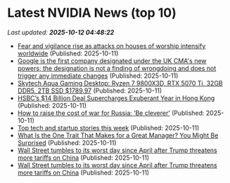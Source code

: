 # Latest NVIDIA News (top 10)
_Last updated: **2025-10-12 04:48:22**_

- [Fear and vigilance rise as attacks on houses of worship intensify worldwide](https://biztoc.com/x/cb57f901cd5028fc) (Published: 2025-10-11)
- [Google is the first company designated under the UK CMA's new powers; the designation is not a finding of wrongdoing and does not trigger any immediate changes](https://biztoc.com/x/b2662207349c1d94) (Published: 2025-10-11)
- [Skytech Aqua Gaming Desktop: Ryzen 7 9800X3D, RTX 5070 Ti, 32GB DDR5, 2TB SSD $1789.97](https://slickdeals.net/f/18690136-skytech-aqua-gaming-desktop-ryzen-7-9800x3d-rtx-5070-ti-32gb-ddr5-2tb-ssd-1789-97) (Published: 2025-10-11)
- [HSBC’s $14 Billion Deal Supercharges Exuberant Year in Hong Kong](https://biztoc.com/x/6c27f47c3eb35437) (Published: 2025-10-11)
- [How to raise the cost of war for Russia: ‘Be cleverer’](https://biztoc.com/x/2e25460693b589f5) (Published: 2025-10-11)
- [Top tech and startup stories this week](https://economictimes.indiatimes.com/tech/newsletters/ettech-unwrapped/top-tech-and-startup-stories-this-week/articleshow/124469066.cms) (Published: 2025-10-11)
- [What Is the One Trait That Makes for a Great Manager? You Might Be Surprised](https://biztoc.com/x/e791a6aa0051a479) (Published: 2025-10-11)
- [Wall Street tumbles to its worst day since April after Trump threatens more tariffs on China](https://economictimes.indiatimes.com/news/international/global-trends/wall-street-tumbles-to-its-worst-day-since-april-after-trump-threatens-more-tariffs-on-china/articleshow/124469693.cms) (Published: 2025-10-11)
- [Wall Street tumbles to its worst day since April after Trump threatens more tariffs on China](https://economictimes.indiatimes.com/news/international/global-trends/wall-street-tumbles-to-its-worst-day-since-april-after-trump-threatens-more-tariffs-on-china/articleshow/124468559.cms) (Published: 2025-10-11)
